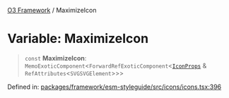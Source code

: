 [O3 Framework](../API.md) / MaximizeIcon

# Variable: MaximizeIcon

> `const` **MaximizeIcon**: `MemoExoticComponent`\<`ForwardRefExoticComponent`\<[`IconProps`](../type-aliases/IconProps.md) & `RefAttributes`\<`SVGSVGElement`\>\>\>

Defined in: [packages/framework/esm-styleguide/src/icons/icons.tsx:396](https://github.com/UjjawalPrabhat/openmrs-esm-core/blob/main/packages/framework/esm-styleguide/src/icons/icons.tsx#L396)
